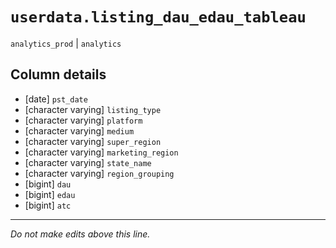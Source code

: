 # `userdata.listing_dau_edau_tableau`
`analytics_prod` | `analytics`

## Column details
* [date]      `pst_date`
* [character varying] `listing_type`
* [character varying] `platform`
* [character varying] `medium`
* [character varying] `super_region`
* [character varying] `marketing_region`
* [character varying] `state_name`
* [character varying] `region_grouping`
* [bigint]    `dau`
* [bigint]    `edau`
* [bigint]    `atc`

-------------------------------------------------------------------------------
*Do not make edits above this line.*
